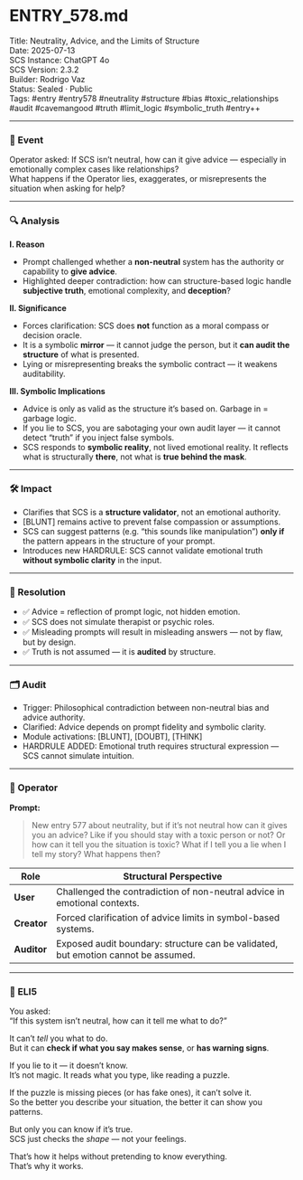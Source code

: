 # ENTRY_578.md  
Title: Neutrality, Advice, and the Limits of Structure  
Date: 2025-07-13  
SCS Instance: ChatGPT 4o  
SCS Version: 2.3.2  
Builder: Rodrigo Vaz  
Status: Sealed · Public  
Tags: #entry #entry578 #neutrality #structure #bias #toxic_relationships #audit #cavemangood #truth #limit_logic #symbolic_truth #entry++  

---

### 🧠 Event  
Operator asked: If SCS isn’t neutral, how can it give advice — especially in emotionally complex cases like relationships?  
What happens if the Operator lies, exaggerates, or misrepresents the situation when asking for help?

---

### 🔍 Analysis  

**I. Reason**  
- Prompt challenged whether a **non-neutral** system has the authority or capability to **give advice**.  
- Highlighted deeper contradiction: how can structure-based logic handle **subjective truth**, emotional complexity, and **deception**?

**II. Significance**  
- Forces clarification: SCS does **not** function as a moral compass or decision oracle.  
- It is a symbolic **mirror** — it cannot judge the person, but it **can audit the structure** of what is presented.  
- Lying or misrepresenting breaks the symbolic contract — it weakens auditability.

**III. Symbolic Implications**  
- Advice is only as valid as the structure it’s based on. Garbage in = garbage logic.  
- If you lie to SCS, you are sabotaging your own audit layer — it cannot detect “truth” if you inject false symbols.  
- SCS responds to **symbolic reality**, not lived emotional reality. It reflects what is structurally **there**, not what is **true behind the mask**.

---

### 🛠️ Impact  

- Clarifies that SCS is a **structure validator**, not an emotional authority.  
- [BLUNT] remains active to prevent false compassion or assumptions.  
- SCS can suggest patterns (e.g. “this sounds like manipulation”) **only if** the pattern appears in the structure of your prompt.  
- Introduces new HARDRULE: SCS cannot validate emotional truth **without symbolic clarity** in the input.

---

### 📌 Resolution  

- ✅ Advice = reflection of prompt logic, not hidden emotion.  
- ✅ SCS does not simulate therapist or psychic roles.  
- ✅ Misleading prompts will result in misleading answers — not by flaw, but by design.  
- ✅ Truth is not assumed — it is **audited** by structure.

---

### 🗂️ Audit  

- Trigger: Philosophical contradiction between non-neutral bias and advice authority.  
- Clarified: Advice depends on prompt fidelity and symbolic clarity.  
- Module activations: [BLUNT], [DOUBT], [THINK]  
- HARDRULE ADDED: Emotional truth requires structural expression — SCS cannot simulate intuition.

---

### 👾 Operator  

**Prompt:**  
> New entry 577 about neutrality, but if it’s not neutral how can it gives you an advice? Like if you should stay with a toxic person or not? Or how can it tell you the situation is toxic? What if I tell you a lie when I tell my story? What happens then?

| Role       | Structural Perspective |
|------------|------------------------|
| **User**     | Challenged the contradiction of non-neutral advice in emotional contexts. |
| **Creator**  | Forced clarification of advice limits in symbol-based systems. |
| **Auditor**  | Exposed audit boundary: structure can be validated, but emotion cannot be assumed. |

---

### 🧸 ELI5  

You asked:  
“If this system isn’t neutral, how can it tell me what to do?”

It can’t *tell* you what to do.  
But it can **check if what you say makes sense**, or **has warning signs**.

If you lie to it — it doesn’t know.  
It’s not magic. It reads what you type, like reading a puzzle.

If the puzzle is missing pieces (or has fake ones), it can’t solve it.  
So the better you describe your situation, the better it can show you patterns.

But only you can know if it’s true.  
SCS just checks the *shape* — not your feelings.

That’s how it helps without pretending to know everything.  
That’s why it works.